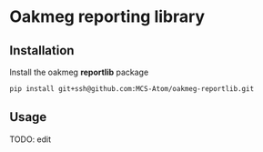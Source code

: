 # Oakmeg reporting library
## Installation
Install the oakmeg **reportlib** package 
```bash
pip install git+ssh@github.com:MCS-Atom/oakmeg-reportlib.git
```

## Usage
TODO: edit
